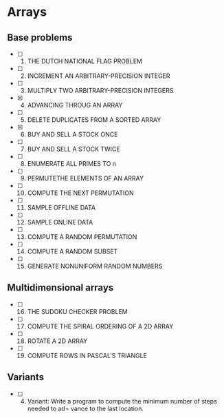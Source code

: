 # Arrays

## Base problems

- [ ] 1.  THE DUTCH NATIONAL FLAG PROBLEM
- [ ] 2.  INCREMENT AN ARBITRARY-PRECISION INTEGER
- [ ] 3.  MULTIPLY TWO ARBITRARY-PRECISION INTEGERS
- [x] 4.  ADVANCING THROUG AN ARRAY
- [ ] 5.  DELETE DUPLICATES FROM A SORTED ARRAY
- [x] 6.  BUY AND SELL A STOCK ONCE
- [ ] 7.  BUY AND SELL A STOCK TWICE
- [ ] 8.  ENUMERATE ALL PRIMES TO n
- [ ] 9.  PERMUTETHE ELEMENTS OF AN ARRAY
- [ ] 10. COMPUTE THE NEXT PERMUTATION
- [ ] 11. SAMPLE OFFLINE DATA
- [ ] 12. SAMPLE ONLINE DATA
- [ ] 13. COMPUTE A RANDOM PERMUTATION
- [ ] 14. COMPUTE A RANDOM SUBSET
- [ ] 15. GENERATE NONUNIFORM RANDOM NUMBERS

## Multidimensional arrays

- [ ] 16. THE SUDOKU CHECKER PROBLEM
- [ ] 17. COMPUTE THE SPIRAL ORDERING OF A 2D ARRAY
- [ ] 18. ROTATE A 2D ARRAY
- [ ] 19. COMPUTE ROWS IN PASCAL'S TRIANGLE

## Variants

- [ ] 4.  Variant: Write a program to compute the minimum number of steps needed to ad¬ vance to the last location.
